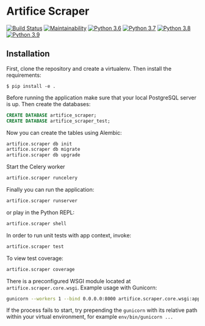 # Artifice Scraper

[![Build Status](https://travis-ci.org/artifice-project/artifice-scraper.svg?branch=master)](https://travis-ci.org/artifice-project/artifice-scraper)
[![Maintainability](https://api.codeclimate.com/v1/badges/b6d2a8127db3dd42e77e/maintainability)](https://codeclimate.com/github/artifice-project/artifice-scraper/maintainability)
[![Python 3.6](https://img.shields.io/badge/python-3.6-blue.svg)](https://www.python.org/downloads/release/python-360/)
[![Python 3.7](https://img.shields.io/badge/python-3.7-blue.svg)](https://www.python.org/downloads/release/python-370/)
[![Python 3.8](https://img.shields.io/badge/python-3.8-blue.svg)](https://www.python.org/downloads/release/python-380/)
[![Python 3.9](https://img.shields.io/badge/python-3.9-blue.svg)](https://www.python.org/downloads/release/python-390/)

## Installation

First, clone the repository and create a virtualenv. Then install the requirements:

`$ pip install -e .`

Before running the application make sure that your local PostgreSQL server is up. Then create the databases:

```sql
CREATE DATABASE artifice_scraper;
CREATE DATABASE artifice_scraper_test;
```

Now you can create the tables using Alembic:
```bash
artifice.scraper db init
artifice.scraper db migrate
artifice.scraper db upgrade
```

Start the Celery worker
```bash
artifice.scraper runcelery
```

Finally you can run the application:
```bash
artifice.scraper runserver
```

or play in the Python REPL:
```bash
artifice.scraper shell
```

In order to run unit tests with app context, invoke:
```bash
artifice.scraper test
```

To view test coverage:
```bash
artifice.scraper coverage
```

There is a preconfigured WSGI module located at `artifice.scraper.core.wsgi`. Example usage with Gunicorn:
```bash
gunicorn --workers 1 --bind 0.0.0.0:8000 artifice.scraper.core.wsgi:application
```

If the process fails to start, try prepending the `gunicorn` with its relative path within your virtual environment, for example `env/bin/gunicorn ...`
